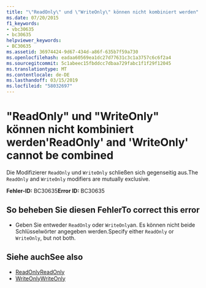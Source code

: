 ```yaml
---
title: "\"ReadOnly\" und \"WriteOnly\" können nicht kombiniert werden"
ms.date: 07/20/2015
f1_keywords:
- vbc30635
- bc30635
helpviewer_keywords:
- BC30635
ms.assetid: 36974424-9d67-434d-a86f-635b7f59a730
ms.openlocfilehash: eadaa60569ea1dc27d77631c3c1a3757c6c6f2a4
ms.sourcegitcommit: 5c1abeec15fbddcc7dbaa729fabc1f1f29f12045
ms.translationtype: MT
ms.contentlocale: de-DE
ms.lasthandoff: 03/15/2019
ms.locfileid: "58032697"
---
```

# <a name="readonly-and-writeonly-cannot-be-combined"></a><span data-ttu-id="a526c-102">"ReadOnly" und "WriteOnly" können nicht kombiniert werden</span><span class="sxs-lookup"><span data-stu-id="a526c-102">'ReadOnly' and 'WriteOnly' cannot be combined</span></span>
<span data-ttu-id="a526c-103">Die Modifizierer `ReadOnly` und `WriteOnly` schließen sich gegenseitig aus.</span><span class="sxs-lookup"><span data-stu-id="a526c-103">The `ReadOnly` and `WriteOnly` modifiers are mutually exclusive.</span></span>  
  
 <span data-ttu-id="a526c-104">**Fehler-ID:** BC30635</span><span class="sxs-lookup"><span data-stu-id="a526c-104">**Error ID:** BC30635</span></span>  
  
## <a name="to-correct-this-error"></a><span data-ttu-id="a526c-105">So beheben Sie diesen Fehler</span><span class="sxs-lookup"><span data-stu-id="a526c-105">To correct this error</span></span>  
  
-   <span data-ttu-id="a526c-106">Geben Sie entweder `ReadOnly` oder `WriteOnly`an. Es können nicht beide Schlüsselwörter angegeben werden.</span><span class="sxs-lookup"><span data-stu-id="a526c-106">Specify either `ReadOnly` or `WriteOnly`, but not both.</span></span>  
  
## <a name="see-also"></a><span data-ttu-id="a526c-107">Siehe auch</span><span class="sxs-lookup"><span data-stu-id="a526c-107">See also</span></span>

- [<span data-ttu-id="a526c-108">ReadOnly</span><span class="sxs-lookup"><span data-stu-id="a526c-108">ReadOnly</span></span>](../../visual-basic/language-reference/modifiers/readonly.md)
- [<span data-ttu-id="a526c-109">WriteOnly</span><span class="sxs-lookup"><span data-stu-id="a526c-109">WriteOnly</span></span>](../../visual-basic/language-reference/modifiers/writeonly.md)
